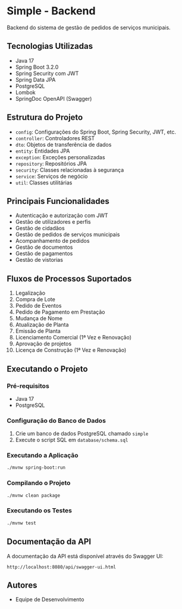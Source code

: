 # Simple - Backend

Backend do sistema de gestão de pedidos de serviços municipais.

## Tecnologias Utilizadas

- Java 17
- Spring Boot 3.2.0
- Spring Security com JWT
- Spring Data JPA
- PostgreSQL
- Lombok
- SpringDoc OpenAPI (Swagger)

## Estrutura do Projeto

- `config`: Configurações do Spring Boot, Spring Security, JWT, etc.
- `controller`: Controladores REST
- `dto`: Objetos de transferência de dados
- `entity`: Entidades JPA
- `exception`: Exceções personalizadas
- `repository`: Repositórios JPA
- `security`: Classes relacionadas à segurança
- `service`: Serviços de negócio
- `util`: Classes utilitárias

## Principais Funcionalidades

- Autenticação e autorização com JWT
- Gestão de utilizadores e perfis
- Gestão de cidadãos
- Gestão de pedidos de serviços municipais
- Acompanhamento de pedidos
- Gestão de documentos
- Gestão de pagamentos
- Gestão de vistorias

## Fluxos de Processos Suportados

1. Legalização
2. Compra de Lote
3. Pedido de Eventos
4. Pedido de Pagamento em Prestação
5. Mudança de Nome
6. Atualização de Planta
7. Emissão de Planta
8. Licenciamento Comercial (1ª Vez e Renovação)
9. Aprovação de projetos
10. Licença de Construção (1ª Vez e Renovação)

## Executando o Projeto

### Pré-requisitos

- Java 17
- PostgreSQL

### Configuração do Banco de Dados

1. Crie um banco de dados PostgreSQL chamado `simple`
2. Execute o script SQL em `database/schema.sql`

### Executando a Aplicação

```bash
./mvnw spring-boot:run
```

### Compilando o Projeto

```bash
./mvnw clean package
```

### Executando os Testes

```bash
./mvnw test
```

## Documentação da API

A documentação da API está disponível através do Swagger UI:

```
http://localhost:8080/api/swagger-ui.html
```

## Autores

- Equipe de Desenvolvimento
